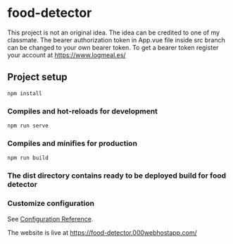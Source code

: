 # food-detector
This project is not an original idea. The idea can be credited to one of my classmate.
The bearer authorization token in App.vue file inside src branch can be changed to your own bearer token.
To get a bearer token register your account at https://www.logmeal.es/

## Project setup
```
npm install
```

### Compiles and hot-reloads for development
```
npm run serve
```

### Compiles and minifies for production
```
npm run build
```

### The dist directory contains ready to be deployed build for food detector

### Customize configuration
See [Configuration Reference](https://cli.vuejs.org/config/).


The website is live at https://food-detector.000webhostapp.com/
